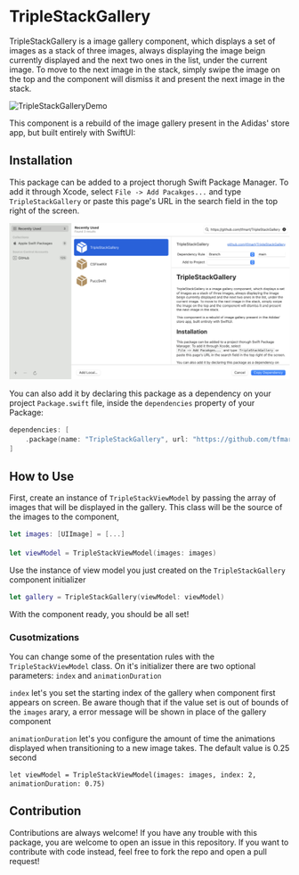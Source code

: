 # TripleStackGallery

TripleStackGallery is a image gallery component, which displays a set of images as a stack of three images, always displaying the image beign currently displayed and the next two ones in the list, under the current image. To move to the next image in the stack, simply swipe the image on the top and the component will dismiss it and present the next image in the stack.

![TripleStackGalleryDemo](/Images/demo.gif)

This component is a rebuild of the image gallery present in the Adidas' store app, but built entirely with SwiftUI:

## Installation

This package can be added to a project thorugh Swift Package Manager. To add it through Xcode, select `File -> Add Pacakges...` and type `TripleStackGallery` or paste this page's URL in the search field in the top right of the screen.

![Adding Package from Xcode](/Images/spm.png)

You can also add it by declaring this package as a dependency on your project `Package.swift` file, inside the `dependencies` property of your Package:
```swift
dependencies: [
    .package(name: "TripleStackGallery", url: "https://github.com/tfmart/TripleStackGallery.git", from: "1.0.0"),
]
```

## How to Use

First, create an instance of `TripleStackViewModel` by passing the array of images that will be displayed in the gallery. This class will be the source of the images to the component,
```swift
let images: [UIImage] = [...]

let viewModel = TripleStackViewModel(images: images)
```

Use the instance of view model you just created on the `TripleStackGallery` component initializer

```swift
let gallery = TripleStackGallery(viewModel: viewModel)
```

With the component ready, you should be all set!

### Cusotmizations

You can change some of the presentation rules with the `TripleStackViewModel` class. On it's initializer there are two optional parameters: `index` and `animationDuration`

`index` let's you set the starting index of the gallery when component first appears on screen. Be aware though that if the value set is out of bounds of the `images` arary, a error message will be shown in place of the gallery component

`animationDuration` let's you configure the amount of time the animations displayed when transitioning to a new image takes. The default value is 0.25 second

```
let viewModel = TripleStackViewModel(images: images, index: 2, animationDuration: 0.75)
```

## Contribution

Contributions are always welcome! If you have any trouble with this package, you are welcome to open an issue in this repository. If you want to contribute with code instead, feel free to fork the repo and open a pull request!
